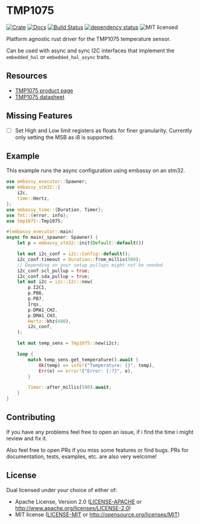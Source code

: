 # TMP1075

[![Crate][crate-image]][crate-link]
[![Docs][docs-image]][docs-link]
[![Build Status][build-image]][build-link]
[![dependency status][deps-image]][deps-link]
![MIT licensed][license-image]

Platform agnostic rust driver for the TMP1075 temperature sensor.

Can be used with async and sync I2C interfaces that implement the `embedded_hal` or `embedded_hal_async` traits.

## Resources

- [TMP1075 product page][product-page]
- [TMP1075 datasheet][datasheet]

## Missing Features

- [ ] Set High and Low limit registers as floats for finer granularity. Currently only setting the MSB as i8 is supported.

## Example

This example runs the async configuration using embassy on an stm32.

```rust
use embassy_executor::Spawner;
use embassy_stm32::{
    i2c,
    time::Hertz,
};
use embassy_time::{Duration, Timer};
use fmt::{error, info};
use tmp1075::Tmp1075;

#[embassy_executor::main]
async fn main(_spawner: Spawner) {
    let p = embassy_stm32::init(Default::default())

    let mut i2c_conf = i2c::Config::default();
    i2c_conf.timeout = Duration::from_millis(500);
    // Depending on your setup pullups might not be needed
    i2c_conf.scl_pullup = true;
    i2c_conf.sda_pullup = true;
    let mut i2c = i2c::I2c::new(
        p.I2C1,
        p.PB6,
        p.PB7,
        Irqs,
        p.DMA1_CH2,
        p.DMA1_CH3,
        Hertz::khz(400),
        i2c_conf,
    );

    let mut temp_sens = Tmp1075::new(i2c);

    loop {
        match temp_sens.get_temperature().await {
            Ok(temp) => info!("Temperature: {}", temp),
            Err(e) => error!("Error: {:?}", e),
        }

        Timer::after_millis(500).await;
    }
}
```

## Contributing

If you have any problems feel free to open an issue, if i find the time i might review and fix it.

Also feel free to open PRs if you miss some features or find bugs. PRs for documentation, tests, examples, etc. are also very welcome!

## License

Dual licensed under your choice of either of:

- Apache License, Version 2.0 ([LICENSE-APACHE](LICENSE-APACHE) or http://www.apache.org/licenses/LICENSE-2.0)
- MIT license ([LICENSE-MIT](LICENSE-MIT) or http://opensource.org/licenses/MIT)

[crate-image]: https://img.shields.io/crates/v/tmp1075.svg
[crate-link]: https://crates.io/crates/tmp1075
[docs-image]: https://docs.rs/tmp1075/badge.svg
[docs-link]: https://docs.rs/tmp1075/
[build-image]: https://github.com/JanekGraff/tmp1075-rs/actions/workflows/ci.yml/badge.svg?branch=main
[build-link]: https://github.com/JanekGraff/tmp1075-rs/actions
[deps-image]: https://deps.rs/repo/github/janekgraff/tmp1075-rs/status.svg
[deps-link]: https://deps.rs/repo/github/janekgraff/tmp1075-rs/
[license-image]: https://img.shields.io/badge/license-Apache2.0/MIT-blue.svg
[product-page]: https://www.ti.com/product/TMP1075
[datasheet]: https://www.ti.com/lit/gpn/tmp1075
